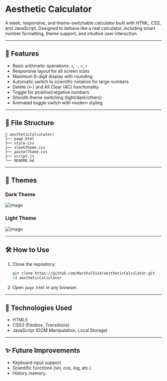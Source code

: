 # Aesthetic Calculator

A sleek, responsive, and theme-switchable calculator built with HTML, CSS, and JavaScript. Designed to behave like a real calculator, including smart number formatting, theme support, and intuitive user interaction.

---

## 🚀 Features

* Basic arithmetic operations: `+`, `-`, `×`, `÷`
* Responsive layout for all screen sizes
* Maximum 8-digit display with rounding
* Automatic switch to scientific notation for large numbers
* Delete (←) and All Clear (AC) functionality
* Toggle for positive/negative numbers
* Smooth theme switching (light/dark/others)
* Animated toggle switch with modern styling


---

## 📁 File Structure

```
📆 aestheticCalculator/
├── page.html
├── style.css
├── sleekTheme.css
├── pastelTheme.css
├── script.js
└── README.md
```

---

## 🎨 Themes
### Dark Theme
![image](https://github.com/user-attachments/assets/eff5dd93-25a0-48c9-9473-6bd8f15d4e95)

### Light Theme
![image](https://github.com/user-attachments/assets/791c934a-ce03-4d19-93a7-1e365362b763)

---

## 🛠️ How to Use

1. Clone the repository:

   ```bash
   git clone https://github.com/Harshul5114/aestheticCalculator.git
   cd aestheticCalculator
   ```

2. Open `page.html` in any browser.

---

## 🔧 Technologies Used

* HTML5
* CSS3 (Flexbox, Transitions)
* JavaScript (DOM Manipulation, Local Storage)

---

## ✨ Future Improvements

* Keyboard input support
* Scientific functions (sin, cos, log, etc.)
* History memory

